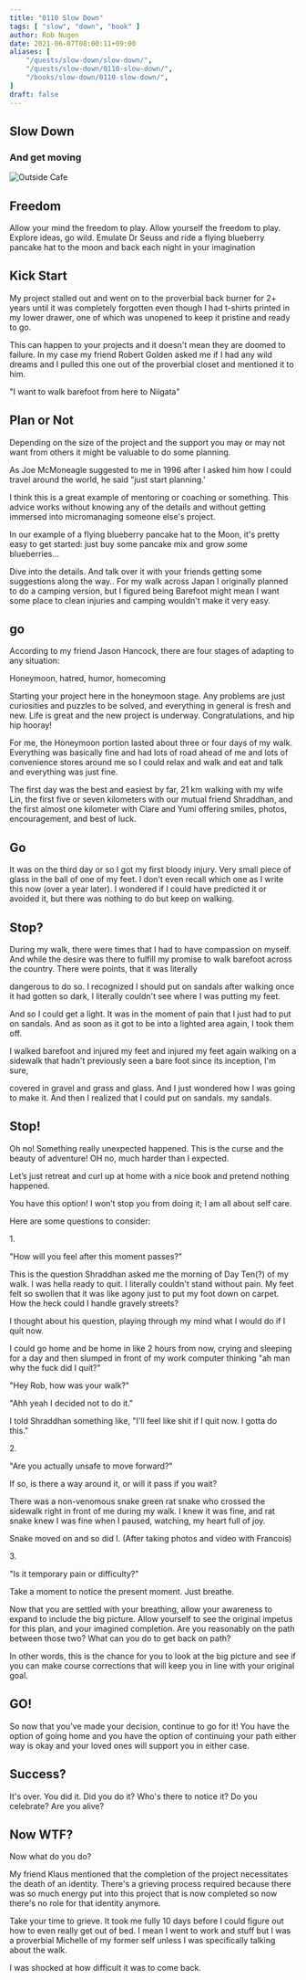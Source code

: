 ```yaml
---
title: "0110 Slow Down"
tags: [ "slow", "down", "book" ]
author: Rob Nugen
date: 2021-06-07T08:00:11+09:00
aliases: [
    "/quests/slow-down/slow-down/",
    "/quests/slow-down/0110-slow-down/",
    "/books/slow-down/0110-slow-down/",
]
draft: false
---
```


## Slow Down

### And get moving

<img
src="https://b.robnugen.com/blog/2021/walk_along_lake.png"
alt="Outside Cafe"
class="title" />

## Freedom

Allow your mind the freedom to play.  Allow yourself the freedom to play.
Explore ideas, go wild. Emulate Dr Seuss and
ride a flying blueberry pancake hat to the moon and back
each night in your imagination

## Kick Start

My project stalled out and went on to the proverbial back burner
for 2+ years until it was completely forgotten even though
I had t-shirts printed in my lower drawer,
one of which was unopened to keep it pristine and ready to go.

This can happen to your projects and it doesn't mean they are doomed to failure.
In my case my friend Robert Golden asked me if I had any wild dreams and
I pulled this one out of the proverbial closet and mentioned it to him.

"I want to walk barefoot from here to Niigata"

## Plan or Not

Depending on the size of the project and
the support you may or may not want from others
it might be valuable to do some planning.

As Joe McMoneagle suggested to me in 1996 after I asked him
how I could travel around the world, he said "just start planning.'

I think this is a great example of mentoring or coaching or something.
This advice works without knowing any of the details and
without getting immersed into micromanaging someone else's project.

In our example of a flying blueberry pancake hat to the Moon,
it's pretty easy to get started: just buy some pancake mix and grow some blueberries…

Dive into the details.
And talk over it with your friends getting some suggestions along the way..
For my walk across Japan I originally planned to do a camping version,
but I figured being Barefoot might mean I want some place to clean injuries
and camping wouldn't make it very easy.

## go

According to my friend Jason Hancock, there are four stages of adapting to any situation:

Honeymoon, hatred, humor, homecoming

Starting your project here in the honeymoon stage.
Any problems are just curiosities and puzzles to be solved, and
everything in general is fresh and new.
Life is great and the new project is underway.
Congratulations, and hip hip hooray!

For me, the Honeymoon portion lasted about three or four days of my walk.
Everything was basically fine and had lots of road ahead of me and
lots of convenience stores around me so
I could relax and walk and eat and talk and everything was just fine.

The first day was the best and easiest by far,
21 km walking with my wife Lin,
the first five or seven kilometers with our mutual friend Shraddhan,
and the first almost one kilometer with Clare and Yumi
offering smiles, photos, encouragement, and best of luck.

## Go

It was on the third day or so I got my first bloody injury.
Very small piece of glass in the ball of one of my feet.
I don't even recall which one as I write this now (over a year later).
I wondered if I could have predicted it or avoided it,
but there was nothing to do but keep on walking.

## Stop?

During my walk, there were times that I had to have compassion on myself.
And while the desire was there to fulfill my promise to walk barefoot across
the country. There were points, that it was literally

dangerous to do so. I recognized I should put on sandals after walking once it had gotten so dark,
I literally couldn't see where I was putting my feet.

And so I could get a light. It was in the moment of pain that I just had to
put on sandals. And as soon as it got to be into a lighted area again, I took them off.

I walked barefoot and injured my feet and injured my feet again walking on
a sidewalk that hadn't previously seen a bare foot since its inception, I'm sure,

covered in gravel and grass and glass. And I just wondered how I was going
to make it. And then I realized that I could put on sandals.  my sandals.

## Stop!

Oh no!  Something really unexpected happened.  This is the curse and the beauty of adventure!  OH no, much harder than I expected.

Let’s just retreat and curl up at home with a nice book and pretend nothing happened.

You have this option!  I won’t stop you from doing it; I am all about self care.

Here are some questions to consider:

<span class="question-number">1.</span>

"How will you feel after this moment passes?"

This is the question Shraddhan asked me the morning of Day Ten(?) of my walk.  I was hella ready to quit.
I literally couldn't stand without pain.
My feet felt so swollen that it was like agony just to put my foot down on carpet.  How the heck could I handle gravely streets?

I thought about his question, playing through my mind what I would do if I quit now.

I could go home and be home in like 2 hours from now,
crying and sleeping for a day and then
slumped in front of my work computer thinking "ah man why the fuck did I quit?"

<div class="imagination-land">
"Hey Rob, how was your walk?"

"Ahh yeah I decided not to do it."
</div>

I told Shraddhan something like, "I'll feel like shit if I quit now.  I gotta do this."

<span class="question-number">2.</span>

"Are you actually unsafe to move forward?"

If so, is there a way around it, or will it pass if you wait?

There was a non-venomous snake green rat snake who crossed the sidewalk right in front of me during my walk.
I knew it was fine, and rat snake knew I was fine when I paused, watching, my heart full of joy.

Snake moved on and so did I. (After taking photos and video with Francois)

<span class="question-number">3.</span>

"Is it temporary pain or difficulty?"

Take a moment to notice the present moment.  Just breathe.

Now that you are settled with your breathing, allow your awareness to expand
to include the big picture.  Allow yourself to see the original impetus for
this plan, and your imagined completion.
Are you reasonably on the path between those two?   What can you do to get back on path?

In other words, this is the chance for you to look at the big picture and
see if you can make course corrections that will keep you in line with your original goal.

## GO!

So now that you've made your decision,  continue to go for it!
You have the option of going home and you have the option of
continuing your path either way is okay and your loved ones will support you in either case.

## Success?

It's over.  You did it. Did you do it? Who's there to notice it? Do you celebrate? Are you alive?

## Now WTF?

Now what do you do?

My friend Klaus mentioned that the completion of the project necessitates the death of an identity.  There's a grieving process required because there was so much energy put into this project that is now completed so now there's no role for that identity anymore.

Take your time to grieve. It took me fully 10 days before I could figure out how to even really get out of bed.  I mean I went to work and stuff but I was a proverbial Michelle of my former self unless I was specifically talking about the walk.

I was shocked at how difficult it was to come back.

